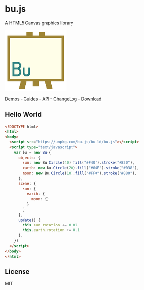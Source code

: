 # bu.js

A HTML5 Canvas graphics library

[![Bu.js Logo](logo.png)](http://jarvisniu.com/bu.js/)

[Demos](https://unpkg.com/bu.js/index.html) -
[Guides](https://github.com/jarvisniu/bu.js/wiki/Guides) -
[API](https://github.com/jarvisniu/bu.js/wiki/API) -
[ChangeLog](CHANGELOG.md) -
[Download](https://unpkg.com/bu.js/build/bu.js)

## Hello World

``` html
<!DOCTYPE html>
<html>
<body>
  <script src="https://unpkg.com/bu.js/build/bu.js"></script>
  <script type="text/javascript">
    var bu = new Bu({
      objects: {
        sun: new Bu.Circle(40).fill("#F40").stroke("#820"),
        earth: new Bu.Circle(20).fill("#06F").stroke("#038"),
        moon: new Bu.Circle(10).fill("#FF0").stroke("#880"),
      },
      scene: {
        sun: {
          earth: {
            moon: {}
          }
        }
      },
      update() {
        this.sun.rotation += 0.02
        this.earth.rotation += 0.1
      },
    })
  </script>
</body>
</html>
```

## License

MIT
